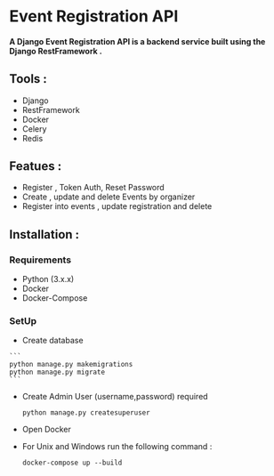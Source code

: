 # Event Registration API
#### A Django Event Registration API is a backend service built using the Django RestFramework .

## Tools :
- Django
- RestFramework
- Docker
- Celery
- Redis
  
## Featues :
- Register , Token Auth, Reset Password
- Create , update and delete Events by organizer
- Register into events , update registration and delete

## Installation :
  ### Requirements
  - Python (3.x.x)
  - Docker
  - Docker-Compose
  ### SetUp
   - Create database
     
    ```
    python manage.py makemigrations
    python manage.py migrate
    ```
    
  - Create Admin User (username,password) required
    
    ```
    python manage.py createsuperuser
    ```
  - Open Docker
  - For Unix and Windows run the following command :
    ```
    docker-compose up --build
    ```
